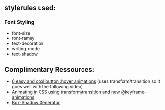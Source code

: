 ## stylerules used:
### Font Styling
- font-size
- font-family
- text-decoration
- writing-mode
- text-shadow


## Complimentary Ressources:
- [6 easy and cool button :hover animations](https://www.fabriziovanmarciano.com/button-styles/) (uses transform/transition so it goes well with the following video)
- [Animating in CSS using transform/transition and new @keyframe-animations](https://www.youtube.com/watch?v=48Gr8vJk_t0&t=1s)
- [Box-Shadow Generator](https://www.cssmatic.com/box-shadow)